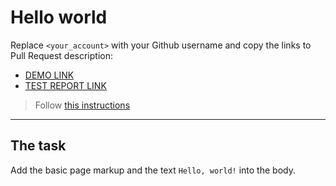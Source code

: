 # Hello world
Replace `<your_account>` with your Github username and copy the links to Pull Request description:
- [DEMO LINK](https://<Sergy1973>.github.io/layout_hello-world/)
- [TEST REPORT LINK](https://<Sergy1973>.github.io/layout_hello-world/report/html_report/)

> Follow [this instructions](https://mate-academy.github.io/layout_task-guideline/#how-to-solve-the-layout-tasks-on-github)
___

## The task
Add the basic page markup and the text `Hello, world!` into the body.
